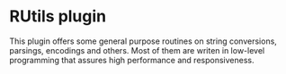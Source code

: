 # RUtils plugin

This plugin offers some general purpose routines on string conversions, parsings, encodings and others.
Most of them are writen in low-level programming that assures high performance and responsiveness.
